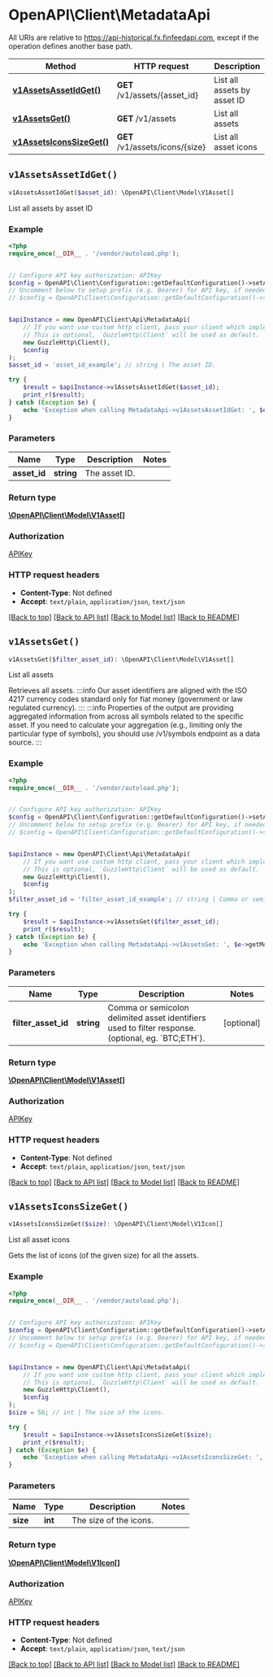# OpenAPI\Client\MetadataApi

All URIs are relative to https://api-historical.fx.finfeedapi.com, except if the operation defines another base path.

| Method | HTTP request | Description |
| ------------- | ------------- | ------------- |
| [**v1AssetsAssetIdGet()**](MetadataApi.md#v1AssetsAssetIdGet) | **GET** /v1/assets/{asset_id} | List all assets by asset ID |
| [**v1AssetsGet()**](MetadataApi.md#v1AssetsGet) | **GET** /v1/assets | List all assets |
| [**v1AssetsIconsSizeGet()**](MetadataApi.md#v1AssetsIconsSizeGet) | **GET** /v1/assets/icons/{size} | List all asset icons |


## `v1AssetsAssetIdGet()`

```php
v1AssetsAssetIdGet($asset_id): \OpenAPI\Client\Model\V1Asset[]
```

List all assets by asset ID

### Example

```php
<?php
require_once(__DIR__ . '/vendor/autoload.php');


// Configure API key authorization: APIKey
$config = OpenAPI\Client\Configuration::getDefaultConfiguration()->setApiKey('X-CoinAPI-Key', 'YOUR_API_KEY');
// Uncomment below to setup prefix (e.g. Bearer) for API key, if needed
// $config = OpenAPI\Client\Configuration::getDefaultConfiguration()->setApiKeyPrefix('X-CoinAPI-Key', 'Bearer');


$apiInstance = new OpenAPI\Client\Api\MetadataApi(
    // If you want use custom http client, pass your client which implements `GuzzleHttp\ClientInterface`.
    // This is optional, `GuzzleHttp\Client` will be used as default.
    new GuzzleHttp\Client(),
    $config
);
$asset_id = 'asset_id_example'; // string | The asset ID.

try {
    $result = $apiInstance->v1AssetsAssetIdGet($asset_id);
    print_r($result);
} catch (Exception $e) {
    echo 'Exception when calling MetadataApi->v1AssetsAssetIdGet: ', $e->getMessage(), PHP_EOL;
}
```

### Parameters

| Name | Type | Description  | Notes |
| ------------- | ------------- | ------------- | ------------- |
| **asset_id** | **string**| The asset ID. | |

### Return type

[**\OpenAPI\Client\Model\V1Asset[]**](../Model/V1Asset.md)

### Authorization

[APIKey](../../README.md#APIKey)

### HTTP request headers

- **Content-Type**: Not defined
- **Accept**: `text/plain`, `application/json`, `text/json`

[[Back to top]](#) [[Back to API list]](../../README.md#endpoints)
[[Back to Model list]](../../README.md#models)
[[Back to README]](../../README.md)

## `v1AssetsGet()`

```php
v1AssetsGet($filter_asset_id): \OpenAPI\Client\Model\V1Asset[]
```

List all assets

Retrieves all assets.              :::info Our asset identifiers are aligned with the ISO 4217 currency codes standard only for fiat money (government or law regulated currency). :::              :::info Properties of the output are providing aggregated information from across all symbols related to the specific asset. If you need to calculate your aggregation (e.g., limiting only the particular type of symbols), you should use /v1/symbols endpoint as a data source. :::

### Example

```php
<?php
require_once(__DIR__ . '/vendor/autoload.php');


// Configure API key authorization: APIKey
$config = OpenAPI\Client\Configuration::getDefaultConfiguration()->setApiKey('X-CoinAPI-Key', 'YOUR_API_KEY');
// Uncomment below to setup prefix (e.g. Bearer) for API key, if needed
// $config = OpenAPI\Client\Configuration::getDefaultConfiguration()->setApiKeyPrefix('X-CoinAPI-Key', 'Bearer');


$apiInstance = new OpenAPI\Client\Api\MetadataApi(
    // If you want use custom http client, pass your client which implements `GuzzleHttp\ClientInterface`.
    // This is optional, `GuzzleHttp\Client` will be used as default.
    new GuzzleHttp\Client(),
    $config
);
$filter_asset_id = 'filter_asset_id_example'; // string | Comma or semicolon delimited asset identifiers used to filter response. (optional, eg. `BTC;ETH`).

try {
    $result = $apiInstance->v1AssetsGet($filter_asset_id);
    print_r($result);
} catch (Exception $e) {
    echo 'Exception when calling MetadataApi->v1AssetsGet: ', $e->getMessage(), PHP_EOL;
}
```

### Parameters

| Name | Type | Description  | Notes |
| ------------- | ------------- | ------------- | ------------- |
| **filter_asset_id** | **string**| Comma or semicolon delimited asset identifiers used to filter response. (optional, eg. &#x60;BTC;ETH&#x60;). | [optional] |

### Return type

[**\OpenAPI\Client\Model\V1Asset[]**](../Model/V1Asset.md)

### Authorization

[APIKey](../../README.md#APIKey)

### HTTP request headers

- **Content-Type**: Not defined
- **Accept**: `text/plain`, `application/json`, `text/json`

[[Back to top]](#) [[Back to API list]](../../README.md#endpoints)
[[Back to Model list]](../../README.md#models)
[[Back to README]](../../README.md)

## `v1AssetsIconsSizeGet()`

```php
v1AssetsIconsSizeGet($size): \OpenAPI\Client\Model\V1Icon[]
```

List all asset icons

Gets the list of icons (of the given size) for all the assets.

### Example

```php
<?php
require_once(__DIR__ . '/vendor/autoload.php');


// Configure API key authorization: APIKey
$config = OpenAPI\Client\Configuration::getDefaultConfiguration()->setApiKey('X-CoinAPI-Key', 'YOUR_API_KEY');
// Uncomment below to setup prefix (e.g. Bearer) for API key, if needed
// $config = OpenAPI\Client\Configuration::getDefaultConfiguration()->setApiKeyPrefix('X-CoinAPI-Key', 'Bearer');


$apiInstance = new OpenAPI\Client\Api\MetadataApi(
    // If you want use custom http client, pass your client which implements `GuzzleHttp\ClientInterface`.
    // This is optional, `GuzzleHttp\Client` will be used as default.
    new GuzzleHttp\Client(),
    $config
);
$size = 56; // int | The size of the icons.

try {
    $result = $apiInstance->v1AssetsIconsSizeGet($size);
    print_r($result);
} catch (Exception $e) {
    echo 'Exception when calling MetadataApi->v1AssetsIconsSizeGet: ', $e->getMessage(), PHP_EOL;
}
```

### Parameters

| Name | Type | Description  | Notes |
| ------------- | ------------- | ------------- | ------------- |
| **size** | **int**| The size of the icons. | |

### Return type

[**\OpenAPI\Client\Model\V1Icon[]**](../Model/V1Icon.md)

### Authorization

[APIKey](../../README.md#APIKey)

### HTTP request headers

- **Content-Type**: Not defined
- **Accept**: `text/plain`, `application/json`, `text/json`

[[Back to top]](#) [[Back to API list]](../../README.md#endpoints)
[[Back to Model list]](../../README.md#models)
[[Back to README]](../../README.md)
